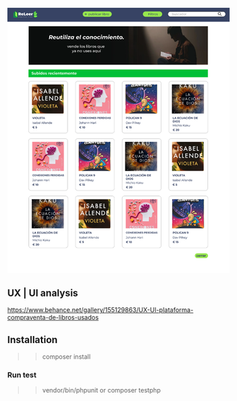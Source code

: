 ![](./src/img/Home.png)

## UX | UI analysis
https://www.behance.net/gallery/155129863/UX-UI-plataforma-compraventa-de-libros-usados

## Installation

>> composer install

### Run test

>> vendor/bin/phpunit
or
>> composer testphp
